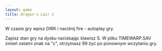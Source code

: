 ```yaml
---
layout: game
title: Dragon's Lair 2
---
```


W czasie gry wpisz DIRK i naciśnij fire - autoplay gry.

Zapisz stan gry na dysku naciskając klawisz S. W pliku 
TIMEWARP.SAV
zmień ostatni znak na "c", otrzymasz 99 żyć po ponownym 
wczytaniu gry.
